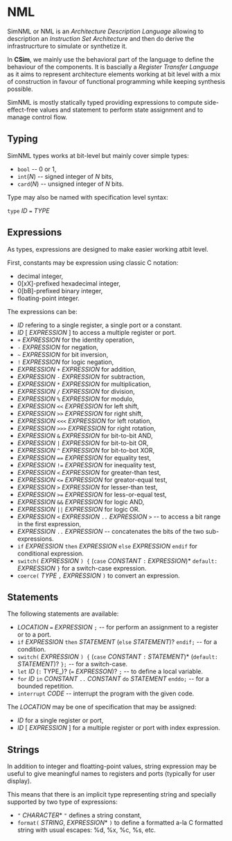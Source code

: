 # NML

SimNML or NML is an _Architecture Description Language_ allowing to description an _Instruction Set Architecture_ and then do derive the infrastrucrture to simulate or synthetize it.

In **CSim**, we mainly use the behavioral part of the language to define the behaviour of the components. It is bascially a _Register Transfer Language_ as it aims to represent architecture elements working at bit level with a mix of construction in favour of functional programming while keeping synthesis possible.

SimNML is mostly statically typed providing expressions to compute side-effect-free values and statement to perform state assignment and to manage control flow.


## Typing

SimNML types works at bit-level but mainly cover simple types:

* `bool` -- 0 or 1,
* `int`(_N_) -- signed integer of _N_ bits,
* `card`(_N_) -- unsigned integer of _N_ bits.

Type may also be named with specification level syntax:

`type` _ID_ `=` _TYPE_


## Expressions

As types, expressions are designed to make easier working atbit level.

First, constants may be expression using classic C notation:

* decimal integer,
* 0[xX]-prefixed hexadecimal integer,
* 0[bB]-prefixed binary integer,
* floating-point integer.

The expressions can be:

* _ID_ refering to a single register, a single port or a constant.
* _ID_ [ _EXPRESSION_ ] to access a multiple register or port.
* `+` _EXPRESSION_ for the identity operation,
* `-` _EXPRESSION_ for negation,
* `~` _EXPRESSION_ for bit inversion,
* `!` _EXPRESSION_ for logic negation,
* _EXPRESSION_ `+` _EXPRESSION_ for addition,
* _EXPRESSION_ `-` _EXPRESSION_ for subtraction,
* _EXPRESSION_ `*` _EXPRESSION_ for multiplication,
* _EXPRESSION_ `/` _EXPRESSION_ for division,
* _EXPRESSION_ `%` _EXPRESSION_ for modulo,
* _EXPRESSION_ `<<` _EXPRESSION_ for left shift,
* _EXPRESSION_ `>>` _EXPRESSION_ for right shift,
* _EXPRESSION_ `<<<` _EXPRESSION_ for left rotation,
* _EXPRESSION_ `>>>` _EXPRESSION_ for right rotation,
* _EXPRESSION_ `&` _EXPRESSION_ for bit-to-bit AND,
* _EXPRESSION_ `|` _EXPRESSION_ for bit-to-bit OR,
* _EXPRESSION_ `^` _EXPRESSION_ for bit-to-bot XOR,
* _EXPRESSION_ `==` _EXPRESSION_ for equality test,
* _EXPRESSION_ `!=` _EXPRESSION_ for inequality test,
* _EXPRESSION_ `<` _EXPRESSION_ for greater-than test,
* _EXPRESSION_ `<=` _EXPRESSION_ for greator-equal test,
* _EXPRESSION_ `>` _EXPRESSION_ for lesser-than test,
* _EXPRESSION_ `>=` _EXPRESSION_ for less-or-equal test,
* _EXPRESSION_ `&&` _EXPRESSION_ for logic AND,
* _EXPRESSION_ `||` _EXPRESSION_ for logic OR.
* _EXPRESSION_ `<` _EXPRESSION_ `..` _EXPRESSION_ `>` -- to access a bit range in the first expression,
* _EXPRESSION_ `..` _EXPRESSION_ -- concatenates the bits of the two sub-expressions.
* `if` _EXPRESSION_ `then` _EXPRESSION_ `else` _EXPRESSION_ `endif` for conditional expression.
* `switch(` _EXPRESSION_ `) {` (`case` _CONSTANT_ `:` _EXPRESSION_)* `default:` _EXPRESSION_ `}` for a switch-case expression.
* `coerce(` _TYPE_ `,` _EXPRESSION_ `)` to convert an expression.


## Statements

The following statements are available:

* _LOCATION_ `=` _EXPRESSION_ `;` -- for perform an assignment to a register or to a port.
* `if` _EXPRESSION_ `then` _STATEMENT_ (`else` _STATEMENT_)? `endif;` -- for a condition.
* `switch(` _EXPRESSION_ `) {` (`case` _CONSTANT_ `:` _STATEMENT_)* (`default:
` _STATEMENT_)? `};` -- for a switch-case.
* `let` _ID_ (`:` TYPE_)? (`=` _EXPRESSON_)? `;` -- to define a local variable.
* `for` _ID_ `in` _CONSTANT_ `..` _CONSTANT_ `do` _STATEMENT_ `enddo;` -- for a bounded repetition.
* `interrupt` _CODE_ -- interrupt the program with the given code.

The _LOCATION_ may be one of specification that may be assigned:

* _ID_ for a single register or port,
* _ID_ [ _EXPRESSION_ ] for a multiple register or port with index expression.


## Strings

In addition to integer and floatting-point values, string expression may be useful to give meaningful names to registers and ports (typically for user display).

This means that there is an implicit type representing string and specially supported by two type of expressions:

* `"` _CHARACTER_* `"` defines a string constant,
* `format(` _STRING_, _EXPRESSION_* `)` to define a formatted a-la C formatted string with usual escapes: %d, %x, %c, %s, etc.










